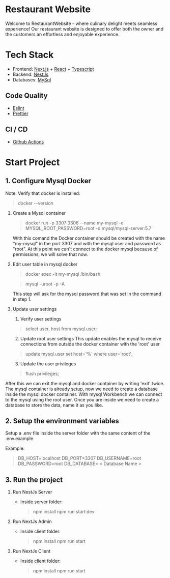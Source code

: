 # Restaurant Website

Welcome to RestaurantWebsite - where culinary delight meets seamless experience! Our restaurant website is designed to offer both the owner and the customers an effortless and enjoyable experience.

# Tech Stack

- Frontend: [Next.js](https://nextjs.org/) + [React](https://react.dev/) + [Typescript](https://www.typescriptlang.org/)
- Backend: [NestJs](https://nestjs.com/)
- Databases: [MySql](https://www.mysql.com/)

## Code Quality

- [Eslint](https://www.npmjs.com/package/eslint)
- [Prettier](https://www.npmjs.com/package/prettier)

## CI / CD

- [Github Actions](https://github.com/features/actions)

# Start Project

## 1. Configure Mysql Docker

Note: Verify that docker is installed:

> docker --version

1. Create a Mysql container

   > docker run -p 3307:3306 --name my-mysql -e MYSQL_ROOT_PASSWORD=root -d mysql/mysql-server:5.7

   With this comand the Docker container should be created with the name "my-mysql" in the port 3307 and with the mysql user and password as "root".
   At this point we can't connect to the docker mysql because of permissions, we will solve that now.

2. Edit user table in mysql docker

   > docker exec -it my-mysql /bin/bash

   > mysql -uroot -p -A

   This step will ask for the mysql password that was set in the command in step 1.

3. Update user settings

   1. Verify user settings

   > select user, host from mysql.user;

   2. Update root user settings
      This update enables the mysql to receive connections from outside the docker container with the 'root' user

   > update mysql.user set host='%' where user='root';

   3. Update the user privileges

   > flush privileges;

After this we can exit the mysql and docker container by writing 'exit' twice.
The mysql container is already setup, now we need to create a database inside the mysql docker container. With mysql Workbench we can connect to the mysql using the root user. Once you are inside we need to create a database to store the data, name it as you like.

## 2. Setup the environment variables

Setup a .env file inside the server folder with the same content of the .env.example

Example:

> DB_HOST=localhost
> DB_PORT=3307
> DB_USERNAME=root
> DB_PASSWORD=root
> DB_DATABASE= < Database Name >

## 3. Run the project

1. Run NestJs Server

   - Inside server folder:
     > npm install
     > npm run start:dev

2. Run NextJs Admin

   - Inside client folder:
     > npm install
     > npm run start

3. Run NextJs Client
   - Inside client folder:
     > npm install
     > npm run start

